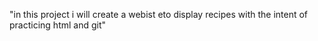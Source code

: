"in this project i will create a webist eto display recipes with the intent  of practicing html and git" 
